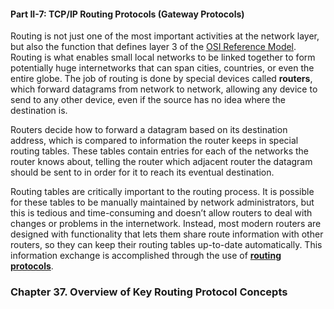 #### Part II-7: TCP/IP Routing Protocols (Gateway Protocols)

Routing is not just one of the most important activities at the network layer, but also the function that defines layer 3 of the [OSI Reference Model](https://en.wikipedia.org/wiki/OSI_model). Routing is what enables small local networks to be linked together to form potentially huge internetworks that can span cities, countries, or even the entire globe. The job of routing is done by special devices called **routers**, which forward datagrams from network to network, allowing any device to send to any other device, even if the source has no idea where the destination is.

Routers decide how to forward a datagram based on its destination address, which is compared to information the router keeps in special routing tables. These tables contain entries for each of the networks the router knows about, telling the router which adjacent router the datagram should be sent to in order for it to reach its eventual destination.

Routing tables are critically important to the routing process. It is possible for these tables to be manually maintained by network administrators, but this is tedious and time-consuming and doesn’t allow routers to deal with changes or problems in the internetwork. Instead, most modern routers are designed with functionality that lets them share route information with other routers, so they can keep their routing tables up-to-date automatically. This information exchange is accomplished through the use of [**routing protocols**](https://en.wikipedia.org/wiki/Routing_protocol).

### **Chapter 37. Overview of Key Routing Protocol Concepts**


